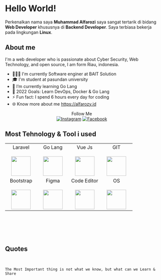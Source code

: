 # Hello World!
Perkenalkan nama saya **Muhammad Alfarozi** saya sangat tertarik di bidang **Web Developer** khususnya di **Backend Developer**. Saya terbiasa bekerja pada lingkungan **Linux**.
<br>
## About me
I'm a web developer who is passionate about Cyber Security, Web Technology, and open source, I am form Riau, indonesia.

- 👨🏻‍💻 I'm currently Software enginer at BAIT Solution
- 🎓 I'm student at pasundan university
- 🌱 I’m currently learning Go Lang
- 🚀 2022 Goals: Learn DevOps, Docker & Go Lang
- ⚡ Fun fact: I spend 6 hours every day for coding
- 🌐 Know more about me https://alfarozy.id

<div align="center">
  Follow Me
  <br>
   <a href="https://www.instagram.com/alfarozy_an" target="_blank"><img src="https://img.shields.io/badge/Instagram-%23E4405F.svg?&style=flat-square&logo=instagram&logoColor=white" alt="Instagram"></a>
<a href="https://www.facebook.com/Alfarozy.A.n" target="_blank"><img src="https://img.shields.io/badge/Facebook-%231877F2.svg?&style=flat-square&logo=facebook&logoColor=white" alt="Facebook"></a>
</div>


## Most Tehnology & Tool i used

<table width="100%">
  <tbody>
   <tr valign="top">
      <td width="25%" align="center">
        <span>Laravel</span><br><br>
        <img height="64px" src="https://github.com/Alfarozy-AN/alfarozy.id/blob/main/src/laravel.svg">
      </td>
      <td width="25%" align="center">
        <span>Go Lang</span><br><br>
        <img height="64px" src="https://github.com/Alfarozy-AN/alfarozy.id/blob/main/src/go.svg">
      </td>
      <td width="25%" align="center">
        <span>Vue Js</span><br><br>
        <img height="64px" src="https://github.com/Alfarozy-AN/alfarozy.id/blob/main/src/vue.svg">
      </td>
      <td width="25%" align="center">
        <span>GIT</span><br><br>
        <img height="64px" src="https://github.com/Alfarozy-AN/alfarozy.id/blob/main/src/Git.svg">
      </td>
     </tr>
    <tr valign="top">
     <td width="25%" align="center">
        <span>Bootstrap</span><br><br>
        <img height="64px" src="https://github.com/Alfarozy-AN/alfarozy.id/blob/main/src/bootstrap-5-1.svg">
      </td>
      <td width="25%" align="center">
        <span>Figma</span><br><br>
        <img height="64px" src="https://github.com/Alfarozy-AN/alfarozy.id/blob/main/src/figma.svg">
      </td>
      <td width="25%" align="center">
        <span>Code Editor</span><br><br>
        <img height="64px" src="https://github.com/Alfarozy-AN/alfarozy.id/blob/main/src/visual-studio-code.svg">
      </td>
       <td width="25%" align="center">
        <span>OS</span><br><br>
        <img height="64px" src="https://github.com/Alfarozy-AN/alfarozy.id/blob/main/src/linux-tux.svg">
      </td>
    </tr>
  </tbody>
</table>

<br>
<br>
<br>
<br>

## Quotes

<br>

    The Most Important thing is not what we know, but what can we Learn & Share

<br>
